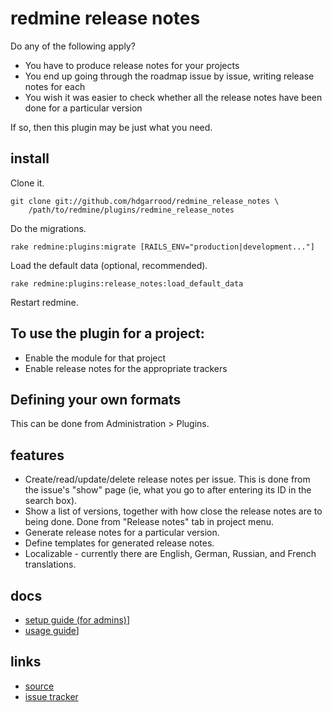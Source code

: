 # redmine release notes

Do any of the following apply?

* You have to produce release notes for your projects
* You end up going through the roadmap issue by issue, writing release notes
  for each
* You wish it was easier to check whether all the release notes have been done
  for a particular version

If so, then this plugin may be just what you need.

## install

Clone it.

    git clone git://github.com/hdgarrood/redmine_release_notes \
        /path/to/redmine/plugins/redmine_release_notes

Do the migrations.

    rake redmine:plugins:migrate [RAILS_ENV="production|development..."]

Load the default data (optional, recommended).

    rake redmine:plugins:release_notes:load_default_data

Restart redmine.

## To use the plugin for a project:

* Enable the module for that project
* Enable release notes for the appropriate trackers

## Defining your own formats

This can be done from Administration > Plugins. 

## features

* Create/read/update/delete release notes per issue. This is done from the
  issue's "show" page (ie, what you go to after entering its ID in the search
  box).
* Show a list of versions, together with how close the release notes are to
  being done. Done from "Release notes" tab in project menu.
* Generate release notes for a particular version.
* Define templates for generated release notes.
* Localizable - currently there are English, German, Russian, and French
  translations.

## docs

* [setup guide (for admins)](setup-guide)]
* [usage guide](setup-guide)]

## links

* [source](https://github.com/hdgarrood/redmine_release_notes)
* [issue tracker](https://github.com/hdgarrood/redmine_release_notes/issues)

[redmine wiki:plugins]: http://www.redmine.org/projects/redmine/wiki/Plugins "Redmine's wiki page for plugins"
